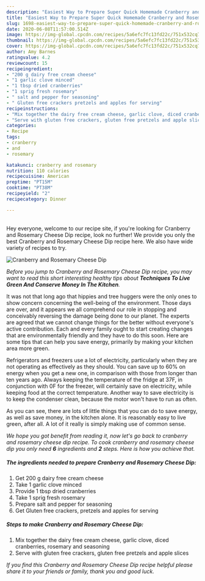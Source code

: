 ```yaml
---
description: "Easiest Way to Prepare Super Quick Homemade Cranberry and Rosemary Cheese Dip"
title: "Easiest Way to Prepare Super Quick Homemade Cranberry and Rosemary Cheese Dip"
slug: 1698-easiest-way-to-prepare-super-quick-homemade-cranberry-and-rosemary-cheese-dip
date: 2020-06-08T11:57:00.514Z
image: https://img-global.cpcdn.com/recipes/5a6efc7fc13fd22c/751x532cq70/cranberry-and-rosemary-cheese-dip-recipe-main-photo.jpg
thumbnail: https://img-global.cpcdn.com/recipes/5a6efc7fc13fd22c/751x532cq70/cranberry-and-rosemary-cheese-dip-recipe-main-photo.jpg
cover: https://img-global.cpcdn.com/recipes/5a6efc7fc13fd22c/751x532cq70/cranberry-and-rosemary-cheese-dip-recipe-main-photo.jpg
author: Amy Barnes
ratingvalue: 4.2
reviewcount: 15
recipeingredient:
- "200 g dairy free cream cheese"
- "1 garlic clove minced"
- "1 tbsp dried cranberries"
- "1 sprig fresh rosemary"
- " salt and pepper for seasoning"
- " Gluten free crackers pretzels and apples for serving"
recipeinstructions:
- "Mix together the dairy free cream cheese, garlic clove, diced cranberries, rosemary and seasoning"
- "Serve with gluten free crackers, gluten free pretzels and apple slices"
categories:
- Recipe
tags:
- cranberry
- and
- rosemary

katakunci: cranberry and rosemary 
nutrition: 110 calories
recipecuisine: American
preptime: "PT15M"
cooktime: "PT38M"
recipeyield: "2"
recipecategory: Dinner

---
```

<br>
Hey everyone, welcome to our recipe site, if you're looking for Cranberry and Rosemary Cheese Dip recipe, look no further! We provide you only the best Cranberry and Rosemary Cheese Dip recipe here. We also have wide variety of recipes to try.
<br>


![Cranberry and Rosemary Cheese Dip](https://img-global.cpcdn.com/recipes/5a6efc7fc13fd22c/751x532cq70/cranberry-and-rosemary-cheese-dip-recipe-main-photo.jpg)

<i>Before you jump to Cranberry and Rosemary Cheese Dip recipe, you may want to read this short interesting healthy tips about 
<strong>Techniques To Live Green And Conserve Money In The Kitchen</strong>.</i>
</br>

It was not that long ago that hippies and tree huggers were the only ones to show concern concerning the well-being of the environment. Those days are over, and it appears we all comprehend our role in stopping and conceivably reversing the damage being done to our planet. The experts are agreed that we cannot change things for the better without everyone's active contribution. Each and every family ought to start creating changes that are environmentally friendly and they have to do this soon. Here are some tips that can help you save energy, primarily by making your kitchen area more green.

Refrigerators and freezers use a lot of electricity, particularly when they are not operating as effectively as they should. You can save up to 60% on energy when you get a new one, in comparison with those from longer than ten years ago. Always keeping the temperature of the fridge at 37F, in conjunction with 0F for the freezer, will certainly save on electricity, while keeping food at the correct temperature. Another way to save electricity is to keep the condenser clean, because the motor won't have to run as often.

As you can see, there are lots of little things that you can do to save energy, as well as save money, in the kitchen alone. It is reasonably easy to live green, after all. A lot of it really is simply making use of common sense.


<i>We hope you got benefit from reading it, now let's go back to cranberry and rosemary cheese dip recipe. To cook cranberry and rosemary cheese dip you only need <strong>6</strong> ingredients and <strong>2</strong> steps. Here is how you achieve that.
</i>

##### The ingredients needed to prepare Cranberry and Rosemary Cheese Dip:

1. Get 200 g dairy free cream cheese
1. Take 1 garlic clove minced
1. Provide 1 tbsp dried cranberries
1. Take 1 sprig fresh rosemary
1. Prepare  salt and pepper for seasoning
1. Get  Gluten free crackers, pretzels and apples for serving


##### Steps to make Cranberry and Rosemary Cheese Dip:

1. Mix together the dairy free cream cheese, garlic clove, diced cranberries, rosemary and seasoning
1. Serve with gluten free crackers, gluten free pretzels and apple slices


<i>If you find this Cranberry and Rosemary Cheese Dip recipe helpful please share it to your friends or family, thank you and good luck.</i>
